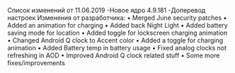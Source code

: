 



Список изменений от 11.06.2019
-Новое ядро 4.9.181
-Доперевод настроек
Изменения от разработчика:
• Merged June security patches
• Added an animation for charging
• Added back Night Light
• Added battery saving mode for location
• Added toggle for lockscreen charging animation
• Changed Android Q clock to Accent color
• Added a toggle for charging animation
• Added Battery temp in battery usage
• Fixed analog clocks not refreshing in AOD
• Improved Android Q clock related stuff
• Some more fixes/improvements
